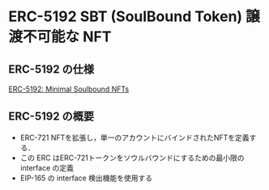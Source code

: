 # ERC-5192 SBT (SoulBound Token) 譲渡不可能な NFT

## ERC-5192 の仕様

[ERC-5192: Minimal Soulbound NFTs](https://eips.ethereum.org/EIPS/eip-5192)

## ERC-5192 の概要

* ERC-721 NFTを拡張し，単一のアカウントにバインドされたNFTを定義する．
* この ERC はERC-721トークンをソウルバウンドにするための最小限の interface の定義
* EIP-165 の interface 検出機能を使用する
